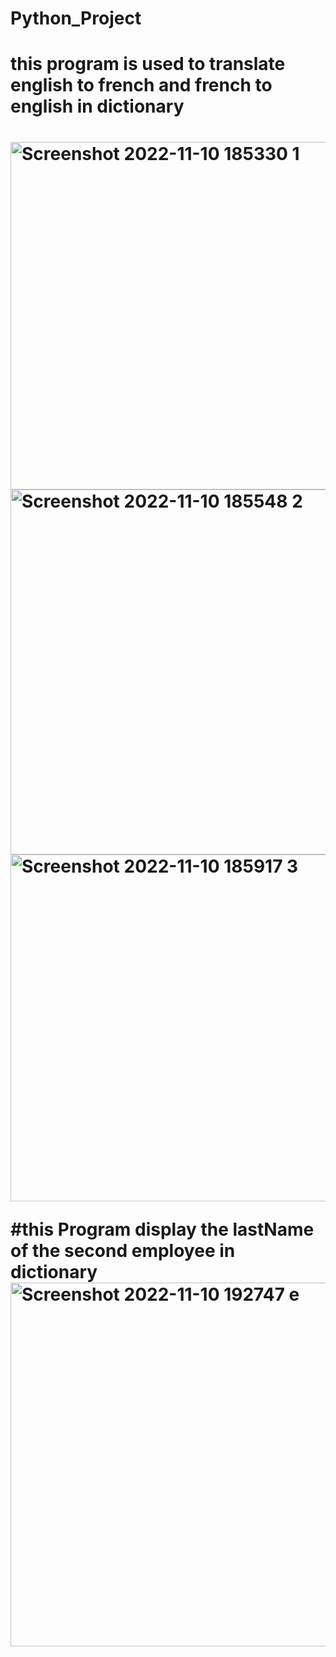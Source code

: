 # Python_Project

<h1>this program is used to translate english to french and french to english in dictionary<h1>
  <img width="556" alt="Screenshot 2022-11-10 185330 1" src="https://user-images.githubusercontent.com/117329521/201231117-3c7859f3-4791-41d0-93e9-7407db4f5e0c.png">
<img width="584" alt="Screenshot 2022-11-10 185548 2" src="https://user-images.githubusercontent.com/117329521/201231118-af79b0bb-6398-49d5-85c4-89fe9051894e.png">
<img width="555" alt="Screenshot 2022-11-10 185917 3" src="https://user-images.githubusercontent.com/117329521/201231119-af178a7d-b45d-48a7-ad31-02b5ce73f350.png">

#this Program display the lastName of the second employee in dictionary
<img width="582" alt="Screenshot 2022-11-10 192747 e" src="https://user-images.githubusercontent.com/117329521/201234127-0c8b22dd-5cb7-42de-a281-5a2ec762c734.png">

 
